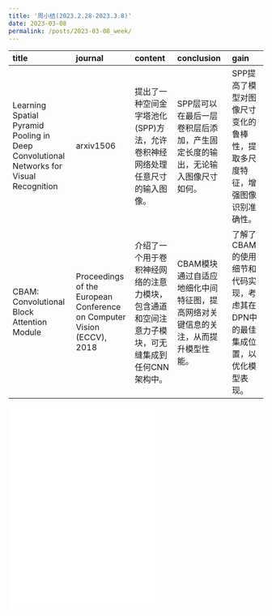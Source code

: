 ```yaml
---
title: '周小结(2023.2.28-2023.3.8)'
date: 2023-03-08
permalink: /posts/2023-03-08_week/
---
```

| title                                                                                  | journal                                                                | content                                                                                         | conclusion                                                                       | gain                                                                          |
|:---------------------------------------------------------------------------------------|:-----------------------------------------------------------------------|:------------------------------------------------------------------------------------------------|:---------------------------------------------------------------------------------|:------------------------------------------------------------------------------|
| Learning Spatial Pyramid Pooling in Deep Convolutional Networks for Visual Recognition | arxiv1506                                                              | 提出了一种空间金字塔池化(SPP)方法，允许卷积神经网络处理任意尺寸的输入图像。                     | SPP层可以在最后一层卷积层后添加，产生固定长度的输出，无论输入图像尺寸如何。      | SPP提高了模型对图像尺寸变化的鲁棒性，提取多尺度特征，增强图像识别准确性。     |
| CBAM: Convolutional Block Attention Module                                             | Proceedings of the European Conference on Computer Vision (ECCV), 2018 | 介绍了一个用于卷积神经网络的注意力模块，包含通道和空间注意力子模块，可无缝集成到任何CNN架构中。 | CBAM模块通过自适应地细化中间特征图，提高网络对关键信息的关注，从而提升模型性能。 | 了解了CBAM的使用细节和代码实现，考虑其在DPN中的最佳集成位置，以优化模型表现。 |

<embed src="/files/post/2023-03-08-week.pdf" type="application/pdf" height="400px" />
    